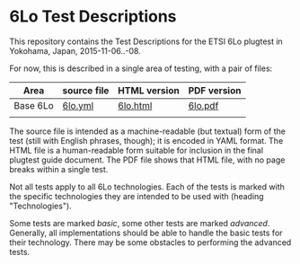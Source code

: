 6Lo Test Descriptions
=====================

This repository contains the Test Descriptions for the ETSI 6Lo plugtest in Yokohama, Japan, 2015-11-06..-08.

For now, this is described in a single area of testing, with a pair of files:

| Area     | source file                                                            | HTML version                                                        | PDF version                                                            |
| ---      | ---                                                                    | ---                                                                 | ---                                                                    |
| Base 6Lo | [6lo.yml](http://github.com/6lo/test-descriptions/blob/master/6lo.yml) | [6lo.html](http://rawgit.com/6lo/test-descriptions/master/6lo.html) | [6lo.pdf](https://github.com/6lo/test-descriptions/raw/master/6lo.pdf) |
|          |                                                                        |                                                                     |                                                                        |

The source file is intended as a machine-readable (but textual) form of the test (still with English phrases, though); it is encoded in YAML format.  The HTML file is a human-readable form suitable for inclusion in the final plugtest guide document.  The PDF file shows that HTML file, with no page breaks within a single test.

Not all tests apply to all 6Lo technologies.  Each of the tests is marked with the specific technologies they are intended to be used with (heading "Technologies").

Some tests are marked *basic*, some other tests are marked *advanced*.  Generally, all implementations should be able to handle the basic tests for their technology.  There may be some obstacles to performing the advanced tests.

